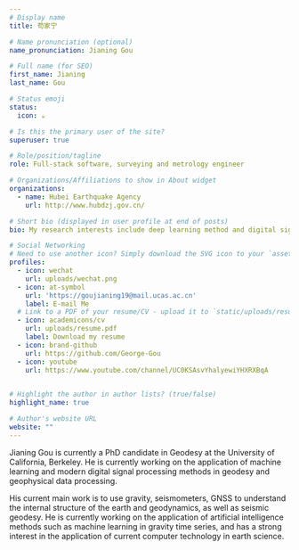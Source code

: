 ```yaml
---
# Display name
title: 苟家宁

# Name pronunciation (optional)
name_pronunciation: Jianing Gou

# Full name (for SEO)
first_name: Jianing
last_name: Gou

# Status emoji
status:
  icon: ☕️

# Is this the primary user of the site?
superuser: true

# Role/position/tagline
role: Full-stack software, surveying and metrology engineer

# Organizations/Affiliations to show in About widget
organizations:
  - name: Hubei Earthquake Agency
    url: http://www.hubdzj.gov.cn/

# Short bio (displayed in user profile at end of posts)
bio: My research interests include deep learning method and digital signal processing method in earth science.

# Social Networking
# Need to use another icon? Simply download the SVG icon to your `assets/media/icons/` folder.
profiles:
  - icon: wechat
    url: uploads/wechat.png
  - icon: at-symbol
    url: 'https://goujianing19@mail.ucas.ac.cn'
    label: E-mail Me
  # Link to a PDF of your resume/CV - upload it to `static/uploads/resume.pdf`
  - icon: academicons/cv
    url: uploads/resume.pdf
    label: Download my resume
  - icon: brand-github
    url: https://github.com/George-Gou
  - icon: youtube
    url: https://www.youtube.com/channel/UC0KSAsvYhalyewiYHXRXBqA
   

# Highlight the author in author lists? (true/false)
highlight_name: true

# Author's website URL
website: ""
---
```


Jianing Gou is currently a PhD candidate in Geodesy at the University of California, Berkeley. He is currently working on the application of machine learning and modern digital signal processing methods in geodesy and geophysical data processing.

His current main work is to use gravity, seismometers, GNSS to understand the internal structure of the earth and geodynamics, as well as seismic geodesy. He is currently working on the application of artificial intelligence methods such as machine learning in gravity time series, and has a strong interest in the application of current computer technology in earth science.
